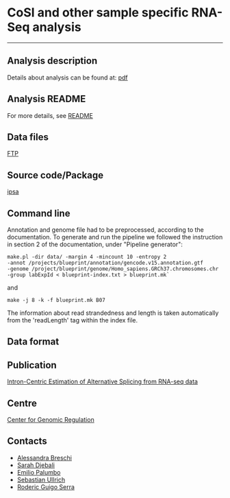 # CoSI and other sample specific RNA-Seq analysis
***

## Analysis description
Details about analysis can be found at: [pdf](https://github.com/pervouchine/ipsa/blob/v1.0/latex/sjpipeline.pdf?raw=true)

## Analysis README
For more details, see [README](http://ftp.ebi.ac.uk/pub/databases/blueprint/releases/20140811/homo_sapiens/secondary_analysis/CoSI_analysis_of_RNA-seq_data/README_CoSI_analysis_of_RNA-seq_data_20140811)

## Data files
[FTP](http://ftp.ebi.ac.uk/pub/databases/blueprint/releases/20140811/homo_sapiens/secondary_analysis/CoSI_analysis_of_RNA-seq_data/)

## Source code/Package 
[ipsa](https://github.com/pervouchine/ipsa/tree/v1.0)

## Command line
Annotation and genome file had to be preprocessed, according to the documentation. To generate and run the pipeline we followed the instruction in section 2 of the documentation, under "Pipeline generator":

    make.pl -dir data/ -margin 4 -mincount 10 -entropy 2
    -annot /projects/blueprint/annotation/gencode.v15.annotation.gtf
    -genome /project/blueprint/genome/Homo_sapiens.GRCh37.chromosomes.chr
    -group labExpId < blueprint-index.txt > blueprint.mk`
  
 and

    make -j 8 -k -f blueprint.mk B07

The information about read strandedness and length is taken automatically from the 'readLength' tag within the index file.

## Data format

## Publication
[Intron-Centric Estimation of Alternative Splicing from RNA-seq data](http://bioinformatics.oxfordjournals.org/content/early/2012/11/21/bioinformatics.bts678)

## Centre
[Center for Genomic Regulation](http://crg.eu/)

## Contacts

* [Alessandra Breschi](mailto:Alessandra.Breschi@crg.eu)
* [Sarah Djebali](mailto:Sarah.Djebali@crg.eu)
* [Emilio Palumbo](mailto:Emilio.Palumbo@crg.eu)
* [Sebastian Ullrich](mailto:Sebastian.Ullrich@crg.eu)
* [Roderic Guigo Serra](mailto:roderic.guigo@crg.eu)

